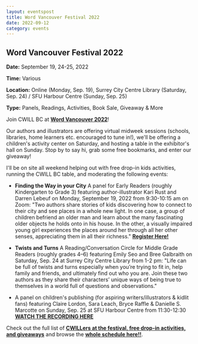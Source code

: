```yaml
---
layout: eventspost
title: Word Vancouver Festival 2022
date: 2022-09-12
category: events
---
```


## Word Vancouver Festival 2022

**Date:** September 19, 24-25, 2022

**Time:** Various

**Location:** Online (Monday, Sep. 19), Surrey City Centre Library (Saturday, Sep. 24) / SFU Harbour Centre (Sunday, Sep. 25)

**Type:** Panels, Readings, Activities, Book Sale, Giveaway & More

Join CWILL BC at **[Word Vancouver 2022](https://www.wordvancouver.ca/)**!

Our authors and illustrators are offering virtual midweek sessions (schools, libraries, home learners etc. encouraged to tune in!), we'll be offering a children's activity center on Saturday, and hosting a table in the exhibitor's hall on Sunday. Stop by to say hi, grab some free bookmarks, and enter our giveaway!

I'll be on site all weekend helping out with free drop-in kids activities, running the CWILL BC table, and moderating the following events:

 - **Finding the Way in your City** A panel for Early Readers (roughly Kindergarten to Grade 3) featuring author-illustrator Kari Rust and Darren Lebeuf on Monday, September 19, 2022 from 9:30-10:15 am on Zoom: "Two authors share stories of kids discovering how to connect to their city and see places in a whole new light. In one case, a group of children befriend an older man and learn about the many fascinating older objects he holds onto in his house. In the other, a visually impaired young girl experiences the places around her through all her other senses, appreciating them in all their richness." **[Register Here!](https://www.wordvancouver.ca/childrens-events/2022/7/19/opening-of-word-vancouver-meet-our-curators-l7xhc-f53bk-nwxyz-f7ztr-lmet2-wpay7-afylm-hy7n9-5n3ww-rlgn9-62epa-hsxrf-rs2yy-55b6f-zy8dk-27ct5-whejt-77hm3)**

 - **Twists and Turns** A Reading/Conversation Circle for Middle Grade Readers (roughly grades 4–6) featuring Emily Seo and Bree Galbraith on Saturday, Sep. 24 at Surrey City Centre Library from 1-2 pm: "Life can be full of twists and turns especially when you’re trying to fit in, help family and friends, and ultimately find out who you are. Join these two authors as they share their characters’ unique ways of being true to themselves in a world full of questions and observations."

 - A panel on children's publishing (for aspiring writers/illustrators & kidlit fans) featuring Claire Lordon, Sara Leach, Bryce Raffle & Danielle S. Marcotte on Sunday, Sep. 25 at SFU Harbour Centre from 11:30-12:30 **[WATCH THE RECORDING HERE](https://youtu.be/8lWvixyFOwQ)**

Check out the full list of **[CWILLers at the festival, free drop-in activities, and giveaways](https://cwillbc.wordpress.com/2022/08/22/cwillers-at-word-vancouver-2022-festival/)** and browse the **[whole schedule here!!](https://www.wordvancouver.ca/)**.
